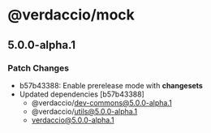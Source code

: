 # @verdaccio/mock

## 5.0.0-alpha.1
### Patch Changes

- b57b43388: Enable prerelease mode with **changesets**
- Updated dependencies [b57b43388]
  - @verdaccio/dev-commons@5.0.0-alpha.1
  - @verdaccio/utils@5.0.0-alpha.1
  - verdaccio@5.0.0-alpha.1
